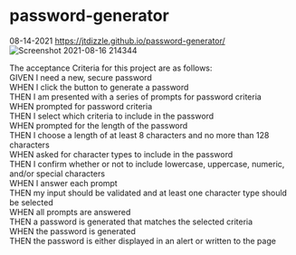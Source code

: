 # password-generator
08-14-2021
https://jtdizzle.github.io/password-generator/
![Screenshot 2021-08-16 214344](https://user-images.githubusercontent.com/87590712/129650473-e7850955-0171-4fce-9a15-043c9bfbab2a.png)

The acceptance Criteria for this project are as follows:  
GIVEN I need a new, secure password  
WHEN I click the button to generate a password  
THEN I am presented with a series of prompts for password criteria  
WHEN prompted for password criteria  
THEN I select which criteria to include in the password  
WHEN prompted for the length of the password  
THEN I choose a length of at least 8 characters and no more than 128 characters  
WHEN asked for character types to include in the password  
THEN I confirm whether or not to include lowercase, uppercase, numeric, and/or special characters  
WHEN I answer each prompt  
THEN my input should be validated and at least one character type should be selected  
WHEN all prompts are answered  
THEN a password is generated that matches the selected criteria  
WHEN the password is generated  
THEN the password is either displayed in an alert or written to the page  
